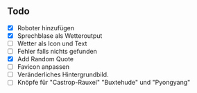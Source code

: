 ## Todo

- [x] Roboter hinzufügen
- [x] Sprechblase als Wetteroutput
- [ ] Wetter als Icon und Text
- [ ] Fehler falls nichts gefunden
- [x] Add Random Quote
- [ ] Favicon anpassen
- [ ] Veränderliches Hintergrundbild.
- [ ] Knöpfe für "Castrop-Rauxel" "Buxtehude" und "Pyongyang"
